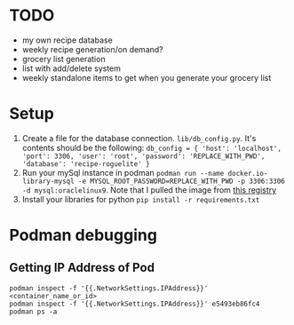 
# TODO
- my own recipe database
- weekly recipe generation/on demand?
- grocery list generation
- list with add/delete system
- weekly standalone items to get when you generate your grocery list

# Setup
1. Create a file for the database connection. `lib/db_config.py`. It's contents should be the following: ```db_config = {
    'host': 'localhost',
    'port': 3306,
    'user': 'root',
    'password': 'REPLACE_WITH_PWD',
    'database': 'recipe-roguelite'
}```
1. Run your mySql instance in podman `podman run --name docker.io-library-mysql -e MYSQL_ROOT_PASSWORD=REPLACE_WITH_PWD -p 3306:3306 -d mysql:oraclelinux9`. Note that I pulled the image from [this registry](https://hub.docker.com/_/mysql)
1. Install your libraries for python `pip install -r requirements.txt`

# Podman debugging
## Getting IP Address of Pod
```
podman inspect -f '{{.NetworkSettings.IPAddress}}' <container_name_or_id>
podman inspect -f '{{.NetworkSettings.IPAddress}}' e5493eb86fc4
podman ps -a
```